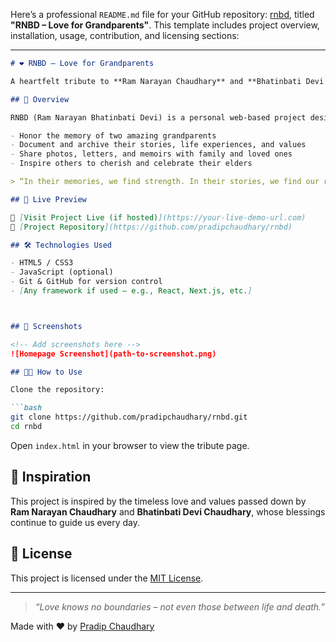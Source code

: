 Here’s a professional `README.md` file for your GitHub repository: [rnbd](https://github.com/pradipchaudhary/rnbd), titled **"RNBD – Love for Grandparents"**. This template includes project overview, installation, usage, contribution, and licensing sections:

---

```markdown
# ❤️ RNBD – Love for Grandparents

A heartfelt tribute to **Ram Narayan Chaudhary** and **Bhatinbati Devi Chaudhary**, this project is a digital space dedicated to preserving the love, memories, and legacy of beloved grandparents. Built with ❤️ by Pradip Chaudhary.

## 🌟 Overview

RNBD (Ram Narayan Bhatinbati Devi) is a personal web-based project designed to:

- Honor the memory of two amazing grandparents
- Document and archive their stories, life experiences, and values
- Share photos, letters, and memoirs with family and loved ones
- Inspire others to cherish and celebrate their elders

> “In their memories, we find strength. In their stories, we find our roots.”

## 🚀 Live Preview

🔗 [Visit Project Live (if hosted)](https://your-live-demo-url.com)  
📁 [Project Repository](https://github.com/pradipchaudhary/rnbd)

## 🛠️ Technologies Used

- HTML5 / CSS3  
- JavaScript (optional)  
- Git & GitHub for version control  
- [Any framework if used – e.g., React, Next.js, etc.]



## 📸 Screenshots

<!-- Add screenshots here -->
![Homepage Screenshot](path-to-screenshot.png)

## 🧑‍💻 How to Use

Clone the repository:

```bash
git clone https://github.com/pradipchaudhary/rnbd.git
cd rnbd
````

Open `index.html` in your browser to view the tribute page.

## 🙏 Inspiration

This project is inspired by the timeless love and values passed down by **Ram Narayan Chaudhary** and **Bhatinbati Devi Chaudhary**, whose blessings continue to guide us every day.


## 📜 License

This project is licensed under the [MIT License](LICENSE).

---

> *“Love knows no boundaries – not even those between life and death.”*

Made with ❤️ by [Pradip Chaudhary](https://github.com/pradipchaudhary)

```

